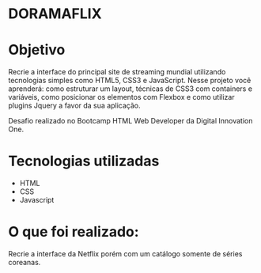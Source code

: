 # DORAMAFLIX

<h1>Objetivo</h1>
Recrie a interface do principal site de streaming mundial utilizando tecnologias simples como HTML5, CSS3 e JavaScript. Nesse projeto você aprenderá: como estruturar um layout, técnicas de CSS3 com containers e variáveis, como posicionar os elementos com Flexbox e como utilizar plugins Jquery a favor da sua aplicação.
<p>Desafio realizado no Bootcamp HTML Web Developer da Digital Innovation One.</p>

# Tecnologias utilizadas

<ul>
  <li>HTML</li>
  <li>CSS</li>
  <li>Javascript</li>
</ul>

# O que foi realizado:
Recrie a interface da Netflix porém com um catálogo somente de séries coreanas.

